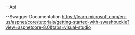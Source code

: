 --Api



--Swagger Documentation
https://learn.microsoft.com/en-us/aspnet/core/tutorials/getting-started-with-swashbuckle?view=aspnetcore-8.0&tabs=visual-studio